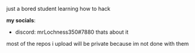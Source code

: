 
just a bored student learning how to hack

**my socials**: 
* discord: mrLochness350#7880
thats about it

most of the repos i upload will be private because im not done with them
